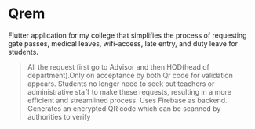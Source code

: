 # Qrem
 Flutter application for my college that simplifies the process of requesting gate passes, medical leaves, wifi-access, late entry, and duty leave
for students.
> All the request first go to Advisor and then HOD(head of department).Only on acceptance by both Qr code for validation appears.
> Students no longer need to seek out teachers or administrative staff to make these requests, resulting in a more efficient and streamlined process.
> Uses Firebase as backend.
> Generates an encrypted QR code which can be scanned by authorities to verify
